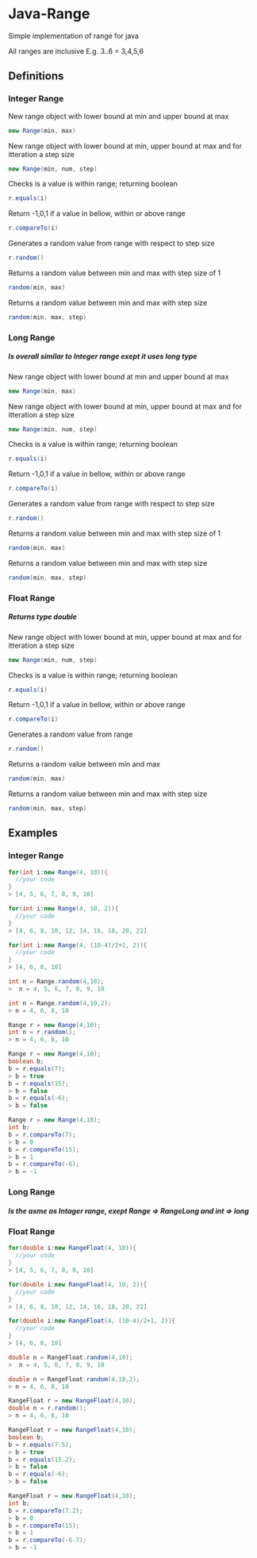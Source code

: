 # Java-Range
Simple implementation of range for java

All ranges are inclusive E.g. 3..6 = 3,4,5,6

## Definitions
### Integer Range
New range object with lower bound at min and upper bound at max
```java
new Range(min, max)
```
New range object with lower bound at min, upper bound at max and for itteration a step size
```java
new Range(min, num, step)
```
Checks is a value is within range; returning boolean
```java
r.equals(i)
```
Return -1,0,1 if a value in bellow, within or above range
```java
r.compareTo(i) 
```
Generates a random value from range with respect to step size
```java
r.random()
```
Returns a random value between min and max with step size of 1
```java
random(min, max)
```
Returns a random value between min and max with step size
```java
random(min, max, step)
```

### Long Range
##### Is overall similar to Integer range exept it uses long type

New range object with lower bound at min and upper bound at max
```java
new Range(min, max)
```
New range object with lower bound at min, upper bound at max and for itteration a step size
```java
new Range(min, num, step)
```
Checks is a value is within range; returning boolean
```java
r.equals(i)
```
Return -1,0,1 if a value in bellow, within or above range
```java
r.compareTo(i) 
```
Generates a random value from range with respect to step size
```java
r.random()
```
Returns a random value between min and max with step size of 1
```java
random(min, max)
```
Returns a random value between min and max with step size
```java
random(min, max, step)
```

### Float Range
##### Returns type double

New range object with lower bound at min, upper bound at max and for itteration a step size
```java
new Range(min, num, step)
```
Checks is a value is within range; returning boolean
```java
r.equals(i)
```
Return -1,0,1 if a value in bellow, within or above range
```java
r.compareTo(i) 
```
Generates a random value from range
```java
r.random()
```
Returns a random value between min and max
```java
random(min, max)
```
Returns a random value between min and max with step size
```java
random(min, max, step)
```
## Examples
### Integer Range
```java
for(int i:new Range(4, 10)){ 
  //your code  
}  
> [4, 5, 6, 7, 8, 9, 10]
```
```java
for(int i:new Range(4, 10, 2)){ 
  //your code  
}
> [4, 6, 8, 10, 12, 14, 16, 18, 20, 22]
```
```java
for(int i:new Range(4, (10-4)/2+1, 2)){ 
  //your code  
}
> [4, 6, 8, 10]
```
```java
int n = Range.random(4,10);
>  n = 4, 5, 6, 7, 8, 9, 10  
```
```java
int n = Range.random(4,10,2);
> n = 4, 6, 8, 10
```
```java
Range r = new Range(4,10);
int n = r.random();
> n = 4, 6, 8, 10
```
```java
Range r = new Range(4,10);
boolean b;
b = r.equals(7);
> b = true  
b = r.equals(15);
> b = false
b = r.equals(-6);
> b = false 
```
```java
Range r = new Range(4,10);
int b;
b = r.compareTo(7);
> b = 0  
b = r.compareTo(15);
> b = 1
b = r.compareTo(-6);
> b = -1 
```
### Long Range
##### Is the asme as Intager range, exept Range => RangeLong and int => long

### Float Range
```java
for(double i:new RangeFloat(4, 10)){ 
  //your code  
}  
> [4, 5, 6, 7, 8, 9, 10]
```
```java
for(double i:new RangeFloat(4, 10, 2)){ 
  //your code  
}
> [4, 6, 8, 10, 12, 14, 16, 18, 20, 22]
```
```java
for(double i:new RangeFloat(4, (10-4)/2+1, 2)){ 
  //your code  
}
> [4, 6, 8, 10]
```
```java
double n = RangeFloat.random(4,10);
>  n = 4, 5, 6, 7, 8, 9, 10  
```
```java
double n = RangeFloat.random(4,10,2);
> n = 4, 6, 8, 10
```
```java
RangeFloat r = new RangeFloat(4,10);
double n = r.random();
> n = 4, 6, 8, 10
```
```java
RangeFloat r = new RangeFloat(4,10);
boolean b;
b = r.equals(7.5);
> b = true  
b = r.equals(15.2);
> b = false
b = r.equals(-6);
> b = false 
```
```java
RangeFloat r = new RangeFloat(4,10);
int b;
b = r.compareTo(7.2);
> b = 0  
b = r.compareTo(15);
> b = 1
b = r.compareTo(-6.7);
> b = -1 
```










